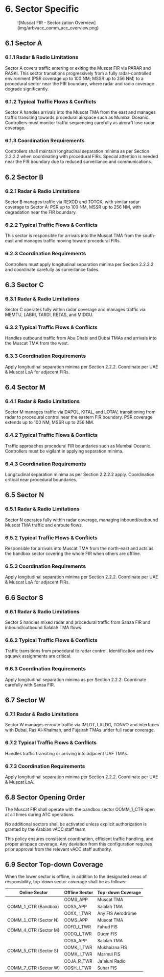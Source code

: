 # 6. Sector Specific
<figure markdown>
![Muscat FIR - Sectorization Overview](img/arbvacc_oomm_acc_overview.png)
</figure>

## 6.1 Sector A
### 6.1.1 Radar & Radio Limitations
Sector A covers traffic entering or exiting the Muscat FIR via PARAR and RASKI. This sector transitions progressively from a fully radar-controlled environment (PSR coverage up to 100 NM; MSSR up to 256 NM) to a procedural sector near the FIR boundary, where radar and radio coverage degrade significantly.

### 6.1.2 Typical Traffic Flows & Conflicts
Sector A handles arrivals into the Muscat TMA from the east and manages traffic transiting towards procedural airspace such as Mumbai Oceanic. Controllers must monitor traffic sequencing carefully as aircraft lose radar coverage.

### 6.1.3 Coordination Requirements
Controllers shall maintain longitudinal separation minima as per Section 2.2.2.2 when coordinating with procedural FIRs. Special attention is needed near the FIR boundary due to reduced surveillance and communications.

## 6.2 Sector B
### 6.2.1 Radar & Radio Limitations
Sector B manages traffic via REXOD and TOTOX, with similar radar coverage to Sector A: PSR up to 100 NM, MSSR up to 256 NM, with degradation near the FIR boundary.

### 6.2.2 Typical Traffic Flows & Conflicts
This sector is responsible for arrivals into the Muscat TMA from the south-east and manages traffic moving toward procedural FIRs.

### 6.2.3 Coordination Requirements
Controllers must apply longitudinal separation minima per Section 2.2.2.2 and coordinate carefully as surveillance fades.

## 6.3 Sector C
### 6.3.1 Radar & Radio Limitations
Sector C operates fully within radar coverage and manages traffic via MEMTU, LABRI, TARDI, RETAS, and MIDGU.

### 6.3.2 Typical Traffic Flows & Conflicts
Handles outbound traffic from Abu Dhabi and Dubai TMAs and arrivals into the Muscat TMA from the west.

### 6.3.3 Coordination Requirements
Apply longitudinal separation minima per Section 2.2.2. Coordinate per UAE & Muscat LoA for adjacent FIRs.

## 6.4 Sector M
### 6.4.1 Radar & Radio Limitations
Sector M manages traffic via DAPOL, KITAL, and LOTAV, transitioning from radar to procedural control near the eastern FIR boundary. PSR coverage extends up to 100 NM, MSSR up to 256 NM.

### 6.4.2 Typical Traffic Flows & Conflicts
Traffic approaches procedural FIR boundaries such as Mumbai Oceanic. Controllers must be vigilant in applying separation minima.

### 6.4.3 Coordination Requirements
Longitudinal separation minima as per Section 2.2.2.2 apply. Coordination critical near procedural boundaries.

## 6.5 Sector N
### 6.5.1 Radar & Radio Limitations
Sector N operates fully within radar coverage, managing inbound/outbound Muscat TMA traffic and enroute flows.

### 6.5.2 Typical Traffic Flows & Conflicts
Responsible for arrivals into Muscat TMA from the north-east and acts as the bandbox sector covering the whole FIR when others are offline.

### 6.5.3 Coordination Requirements
Apply longitudinal separation minima per Section 2.2.2. Coordinate per UAE & Muscat LoA for adjacent FIRs.

## 6.6 Sector S
### 6.6.1 Radar & Radio Limitations
Sector S handles mixed radar and procedural traffic from Sanaa FIR and inbound/outbound Salalah TMA flows.

### 6.6.2 Typical Traffic Flows & Conflicts
Traffic transitions from procedural to radar control. Identification and new squawk assignments are critical.

### 6.6.3 Coordination Requirements
Apply longitudinal separation minima as per Section 2.2.2. Coordinate carefully with Sanaa FIR.

## 6.7 Sector W
### 6.7.1 Radar & Radio Limitations
Sector W manages enroute traffic via IMLOT, LALDO, TONVO and interfaces with Dubai, Ras Al-Khaimah, and Fujairah TMAs under full radar coverage.

### 6.7.2 Typical Traffic Flows & Conflicts
Handles traffic transiting or arriving into adjacent UAE TMAs.

### 6.7.3 Coordination Requirements
Apply longitudinal separation minima per Section 2.2.2. Coordinate per UAE & Muscat LoA.

## 6.8 Sector Opening Order
The Muscat FIR shall operate with the bandbox sector OOMM_1_CTR open at all times during ATC operations.

No additional sectors shall be activated unless explicit authorization is granted by the Arabian vACC staff team.

This policy ensures consistent coordination, efficient traffic handling, and proper airspace coverage. Any deviation from this configuration requires prior approval from the relevant vACC staff authority.

## 6.9 Sector Top-down Coverage
When the lower sector is offline, in addition to the designated areas of responsbility, top-down sector coverage shall be as follows:

<table><thead>
  <tr>
    <th>Online Sector</th>
    <th>Offline Sector</th>
    <th>Top-down Coverage</th>
  </tr></thead>
<tbody>
  <tr>
    <td rowspan="3">OOMM_1_CTR (Bandbox)</td>
    <td>OOMS_APP</td>
    <td>Muscat TMA</td>
  </tr>
  <tr>
    <td>OOSA_APP</td>
    <td>Salalah TMA</td>
  </tr>
    <tr>
    <td>OOXX_I_TWR</td>
    <td>Any FIS Aerodrome</td>
  </tr>
  <tr>
    <td>OOMM_1_CTR (Sector N)</td>
    <td>OOMS_APP</td>
    <td>Muscat TMA</td>
  </tr>
    <tr>
    <td rowspan="2">OOMM_4_CTR (Sector M)</td>
    <td>OOFD_I_TWR</td>
    <td>Fahud FIS</td>
  </tr>
  <tr>
    <td>OODQ_I_TWR</td>
    <td>Duqm FIS</td>
  </tr>
  <tr>
    <td rowspan="4">OOMM_5_CTR (Sector S)</td>
    <td>OOSA_APP</td>
    <td>Salalah TMA</td>
  </tr>
  <tr>
    <td>OOMK_I_TWR</td>
    <td>Mukhaizna FIS</td>
  </tr>
  <tr>
    <td>OOMX_I_TWR</td>
    <td>Marmul FIS</td>
  </tr>
  <tr>
    <td>OOJA_R_TWR</td>
    <td>Ja'aluni Radio</td>
  </tr>
  <tr>
    <td>OOMM_7_CTR (Sector W)</td>
    <td>OOSH_I_TWR</td>
    <td>Suhar FIS</td>
  </tr>
</tbody></table>